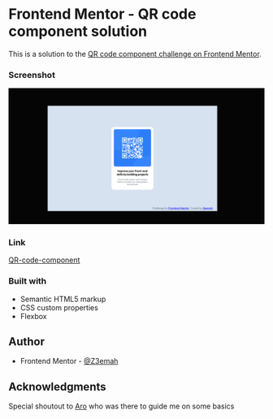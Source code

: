 # Frontend Mentor - QR code component solution

This is a solution to the [QR code component challenge on Frontend Mentor](https://www.frontendmentor.io/challenges/qr-code-component-iux_sIO_H). 


### Screenshot

![Screenshot](/qr-code-component-main/images/QR-code-preview.png)


### Link

[QR-code-component](https://github.com/Z3emah/qr-code-component-main)



### Built with

- Semantic HTML5 markup
- CSS custom properties
- Flexbox

 

## Author

- Frontend Mentor - [@Z3emah](https://www.frontendmentor.io/profile/Z3emah)


## Acknowledgments
Special shoutout to [Aro](https://www.frontendmentor.io/profile/) who was there to guide me on some basics
